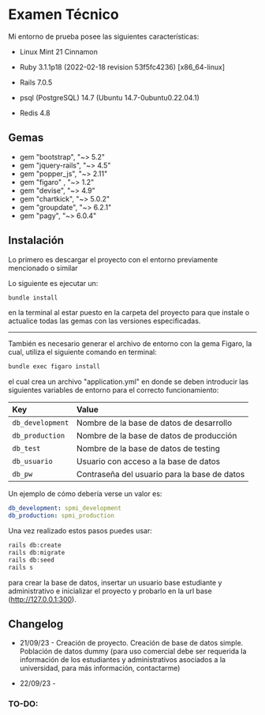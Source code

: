 # Examen Técnico

Mi entorno de prueba posee las siguientes características:

* Linux Mint 21 Cinnamon

* Ruby 3.1.1p18 (2022-02-18 revision 53f5fc4236) [x86_64-linux]

* Rails 7.0.5

* psql (PostgreSQL) 14.7 (Ubuntu 14.7-0ubuntu0.22.04.1)

* Redis 4.8

## Gemas

* gem "bootstrap", "~> 5.2"
* gem "jquery-rails", "~> 4.5"
* gem "popper_js", "~> 2.11"
* gem "figaro" , "~> 1.2"
* gem "devise", "~> 4.9"
* gem "chartkick", "~> 5.0.2"
* gem "groupdate", "~> 6.2.1"
* gem "pagy", "~> 6.0.4"

## Instalación

Lo primero es descargar el proyecto con el entorno previamente mencionado o similar

Lo siguiente es ejecutar un:

```bash
bundle install
```

en la terminal al estar puesto en la carpeta del proyecto para que instale o actualice todas las gemas con las versiones especificadas.

--------------------------------------------------------------------------------

También es necesario generar el archivo de entorno con la gema Figaro, la cual, utiliza el siguiente comando en terminal:

```bash
bundle exec figaro install
```

el cual crea un archivo "application.yml" en donde se deben introducir las siguientes variables de entorno para el correcto funcionamiento:

| Key                    | Value                                                |
| :--------------------- | :--------------------------------------------------- |
| `db_development`       | Nombre de la base de datos de desarrollo             |
| `db_production`        | Nombre de la base de datos de producción             |
| `db_test`              | Nombre de la base de datos de testing                |
| `db_usuario`           | Usuario con acceso a la base de datos                |
| `db_pw`                | Contraseña del usuario para la base de datos         |


Un ejemplo de cómo debería verse un valor es:

```yml
db_development: spmi_development
db_production: spmi_production
```

Una vez realizado estos pasos puedes usar:

```bash
rails db:create
rails db:migrate
rails db:seed
rails s
```

para crear la base de datos, insertar un usuario base estudiante y administrativo e inicializar el proyecto y probarlo en la url base (http://127.0.0.1:300).

## Changelog

* 21/09/23 - Creación de proyecto. Creación de base de datos simple. Población de datos dummy (para uso comercial debe ser requerida la información de los estudiantes y administrativos asociados a la universidad, para más información, contactarme)

* 22/09/23 - 

### TO-DO:

